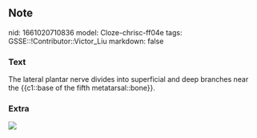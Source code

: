 ## Note
nid: 1661020710836
model: Cloze-chrisc-ff04e
tags: GSSE::!Contributor::Victor_Liu
markdown: false

### Text
The lateral plantar nerve divides into superficial and deep branches near the {{c1::base of the fifth metatarsal::bone}}.

### Extra
<img src="paste-4db80894f7d4416c9c887dbc619e16c17d3f62c5.jpg">

